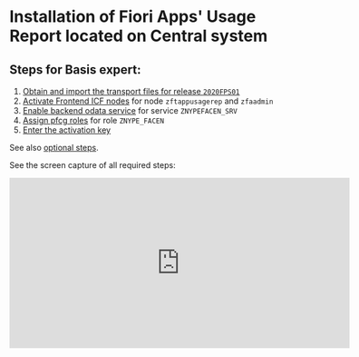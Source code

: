 # Installation of Fiori Apps' Usage Report located on Central system

## Steps for Basis expert:

1. [Obtain and import the transport files for release `2020FPS01`](../inst/step-1.md)
2. [Activate Frontend ICF nodes](../inst/step-2.md) for node `zftappusagerep` and `zfaadmin`
3. [Enable backend odata service](../inst/step-3.md) for service `ZNYPEFACEN_SRV`
4. [Assign pfcg roles](../inst/step-4.md) for role `ZNYPE_FACEN`
5. [Enter the activation key](../inst/step-5.md)

See also [optional steps](inst-cen-optional.md).

See the screen capture of all required steps:
<div class="video-wrapper">
  <iframe width="600" height="300" src="https://www.youtube.com/embed/4uAGrM2Hjzs" frameborder="0" allowfullscreen></iframe>
</div>  